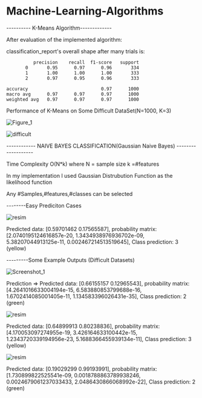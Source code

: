 # Machine-Learning-Algorithms

---------- K-Means Algorithm------------- 

After evaluation of the implemented algorithm:

classification_report's overall shape after many trials is:   

              precision    recall  f1-score   support
           0       0.95      0.97      0.96       334
           1       1.00      1.00      1.00       333
           2       0.97      0.95      0.96       333

    accuracy                           0.97      1000
    macro avg      0.97      0.97      0.97      1000
    weighted avg   0.97      0.97      0.97      1000

Performance of K-Means on Some Difficult DataSet(N=1000, K=3)

![Figure_1](https://user-images.githubusercontent.com/43790905/109571743-2d48ea80-7afd-11eb-88a1-243ac76357e7.png)

![difficult](https://user-images.githubusercontent.com/43790905/109571910-65e8c400-7afd-11eb-9b55-c0f6aa434393.png)



------------ NAIVE BAYES CLASSIFICATION(Gaussian Naive Bayes) -------------------

Time Complexity O(N*k) where N = sample size k =#features

In my implementation I used Gaussian Distrubution Function as the likelihood function


Any #Samples,#features,#classes can be selected


--------Easy Prediciton Cases


![resim](https://user-images.githubusercontent.com/43790905/110560626-5bf73e80-8157-11eb-85a9-226e6df08b0e.png)


Predicted data: [0.59701462 0.17565587], probability matrix: [2.0740195124616857e-20, 1.3434938976936702e-09, 5.38207044913125e-11, 0.002467214513519645], Class prediction: 3 (yellow)

---------Some Example Outputs (Difficult Datasets)


![Screenshot_1](https://user-images.githubusercontent.com/43790905/110560486-23effb80-8157-11eb-9ace-90633f17cb08.jpg)

Prediction => Predicted data: [0.66155157 0.12965543], probability matrix: [4.2641016633004194e-15, 6.583880853799688e-16, 1.6702414085001405e-11, 1.134583396026431e-35], Class prediction: 2 (green)


![resim](https://user-images.githubusercontent.com/43790905/110560699-7d582a80-8157-11eb-82c2-9c33a88286fe.png)


Predicted data: [0.64899913 0.80238836], probability matrix: [4.170053097274955e-19, 3.426164633100442e-15, 1.2343720339194956e-23, 5.1688366455939134e-11], Class prediction: 3 (yellow)

![resim](https://user-images.githubusercontent.com/43790905/110560762-97920880-8157-11eb-9b15-f51a933ca875.png)


Predicted data: [0.19029299 0.99193991], probability matrix: [1.730899822525541e-09, 0.0018788863789938246, 0.0024679061237033433, 2.0486430866068992e-22], Class prediction: 2 (green)


